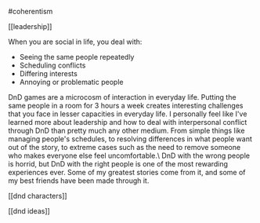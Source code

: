 #coherentism

[[leadership]]

When you are social in life, you deal with:

-   Seeing the same people repeatedly
-   Scheduling conflicts
-   Differing interests
-   Annoying or problematic people

DnD games are a microcosm of interaction in everyday life. Putting the same people in a room for 3 hours a week creates interesting challenges that you face in lesser capacities in everyday life. I personally feel like I've learned more about leadership and how to deal with interpersonal conflict through DnD than pretty much any other medium.  From simple things like managing people's schedules, to resolving differences in what people want out of the story, to extreme cases such as the need to remove someone who makes everyone else feel uncomfortable.\ DnD with the wrong people is horrid, but DnD with the right people is one of the most rewarding experiences ever. Some of my greatest stories come from it, and some of my best friends have been made through it.

[[dnd characters]]

[[dnd ideas]]
